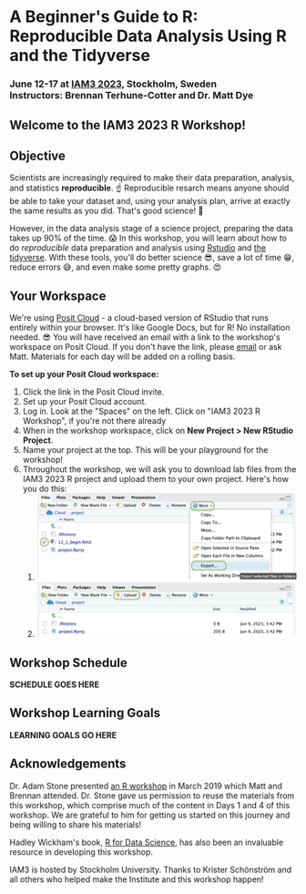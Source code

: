 # A Beginner's Guide to R: <br>Reproducible Data Analysis Using R and the Tidyverse
### June 12-17 at [IAM3 2023](), Stockholm, Sweden <br>Instructors: Brennan Terhune-Cotter and Dr. Matt Dye

## Welcome to the IAM3 2023 R Workshop!

## Objective
Scientists are increasingly required to make their data preparation, analysis, and statistics **reproducible**. :point_up: Reproducible resarch means anyone should be able to take your dataset and, using your analysis plan, arrive at exactly the same results as you did. That's good science! :raised_hands:

However, in the data analysis stage of a science project, preparing the data takes up 90% of the time. :scream: In this workshop, you will learn about how to do *reproducible* data preparation and analysis using [Rstudio](http://www.rstudio.com) and [the tidyverse](http://www.tidyverse.org). With these tools, you'll do better science :sunglasses:, save a lot of time :grin:, reduce errors :sweat_smile:, and even make some pretty graphs. :heart_eyes:

## Your Workspace
We're using [Posit Cloud](https://posit.cloud/) - a cloud-based version of RStudio that runs entirely within your browser. It's like Google Docs, but for R! No installation needed. :sunglasses:
You will have received an email with a link to the workshop's workspace on Posit Cloud. If you don't have the link, please [email](mailto:mwddls@rit.edu) or ask Matt. Materials for each day will be added on a rolling basis. 

**To set up your Posit Cloud workspace:**
1. Click the link in the Posit Cloud invite.
2. Set up your Posit Cloud account. 
3. Log in. Look at the "Spaces" on the left. Click on "IAM3 2023 R Workshop", if you're not there already
4. When in the workshop workspace, click on **New Project > New RStudio Project**.
5. Name your project at the top. This will be your playground for the workshop!
6. Throughout the workshop, we will ask you to download lab files from the IAM3 2023 R project and upload them to your own project. Here's how you do this:
    1. ![download](img/download.png)
    2. ![upload](img/upload.png)


## Workshop Schedule
**SCHEDULE GOES HERE**


## Workshop Learning Goals
**LEARNING GOALS GO HERE**


## Acknowledgements
Dr. Adam Stone presented [an R workshop](https://github.com/foundinblank/2019-ntid-data-workshop) in March 2019 which Matt and Brennan attended. Dr. Stone gave us permission to reuse the materials from this workshop, which comprise much of the content in Days 1 and 4 of this workshop. We are grateful to him for getting us started on this journey and being willing to share his materials!

Hadley Wickham's book, [R for Data Science](https://r4ds.hadley.nz/), has also been an invaluable resource in developing this workshop.

IAM3 is hosted by Stockholm University. Thanks to Krister Schönström and all others who helped make the Institute and this workshop happen!